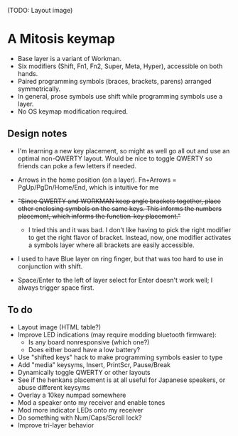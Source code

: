 (TODO: Layout image)

# A Mitosis keymap

- Base layer is a variant of Workman.
- Six modifiers (Shift, Fn1, Fn2, Super, Meta, Hyper), accessible on both hands.
- Paired programming symbols (braces, brackets, parens) arranged symmetrically.
- In general, prose symbols use shift while programming symbols use a layer.
- No OS keymap modification required.

## Design notes

- I'm learning a new key placement, so might as well go all out and use an
  optimal non-QWERTY layout. Would be nice to toggle QWERTY so friends can
  poke a few letters if needed.

- Arrows in the home position (on a layer). Fn+Arrows = PgUp/PgDn/Home/End,
  which is intuitive for me

- ~~"Since QWERTY and WORKMAN keep angle brackets together, place other
  enclosing symbols on the same keys. This informs the numbers placement,
  which informs the function-key placement."~~

  - I tried this and it was bad. I don't like having to pick the right modifier
    to get the right flavor of bracket. Instead, now, one modifier activates a
    symbols layer where all brackets are easily accessible.

- I used to have Blue layer on ring finger, but that was too hard to use in
  conjunction with shift.

- Space/Enter to the left of layer select for Enter doesn't work well; I always
  trigger space first.

## To do

- Layout image (HTML table?)
- Improve LED indications (may require modding bluetooth firmware):
    - Is any board nonresponsive (which one?)
    - Does either board have a low battery?
- Use "shifted keys" hack to make programming symbols easier to type
- Add "media" keysyms, Insert, PrintScr, Pause/Break
- Dynamically toggle QWERTY or other layouts
- See if the henkans placement is at all useful for Japanese speakers, or abuse
  different keysyms
- Overlay a 10key numpad somewhere
- Mod a speaker onto my receiver and enable tones
- Mod more indicator LEDs onto my receiver
- Do something with Num/Caps/Scroll lock?
- Improve tri-layer behavior
